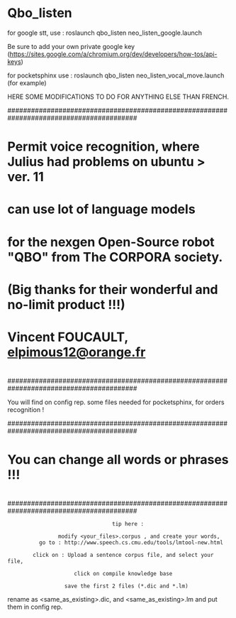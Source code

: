 Qbo_listen
==========

for google stt, use : roslaunch qbo_listen neo_listen_google.launch

Be sure to add your own private google key 
(https://sites.google.com/a/chromium.org/dev/developers/how-tos/api-keys)




for pocketsphinx use :  roslaunch qbo_listen neo_listen_vocal_move.launch (for example)

 HERE SOME MODIFICATIONS TO DO FOR ANYTHING ELSE THAN FRENCH.


#########################################################################################
#
#  Permit voice recognition, where Julius had problems on ubuntu > ver. 11
#
#  can use lot of language models
#
#  for the nexgen Open-Source robot "QBO" from The CORPORA society.
#     (Big thanks for their wonderful and no-limit product !!!)
#
#  Vincent FOUCAULT, elpimous12@orange.fr
#
#########################################################################################

You will find on config rep. some files needed for pocketsphinx, for orders recognition !

#########################################################################################
#                                                                                       #
#                       You can change all words or phrases !!!                         #
#                                                                                       #
#########################################################################################


                                     tip here :
 
                    modify <your_files>.corpus , and create your words,
              go to : http://www.speech.cs.cmu.edu/tools/lmtool-new.html

            click on : Upload a sentence corpus file, and select your file,

                         click on compile knowledge base

                      save the first 2 files (*.dic and *.lm)

 rename as <same_as_existing>.dic, and <same_as_existing>.lm and put them in config rep.


